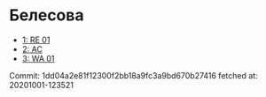 # Белесова
- [1: RE 01](1.md)
- [2: AC](2.md)
- [3: WA 01](3.md)

Commit: 1dd04a2e81f12300f2bb18a9fc3a9bd670b27416
 fetched at: 20201001-123521
